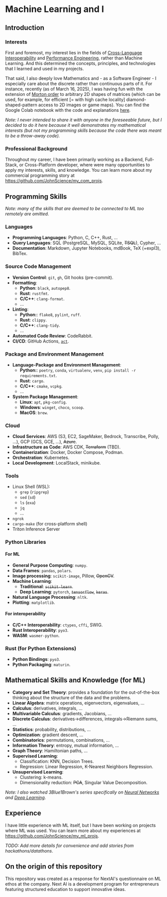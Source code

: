 # Machine Learning and I

## Introduction

### Interests

First and foremost, my interest lies in the fields of [Cross-Language Interoperability](https://en.wikipedia.org/wiki/Language_interoperability) and [Performance Engineering](https://en.wikipedia.org/wiki/Performance_engineering), rather than Machine Learning. And this determined the concepts, principles, and technologies that I learned and used in my projects.

That said, I also deeply love Mathematics and - as a Software Engineer - I especially care about the discrete rather than continuous parts of it. For instance, recently (as of March 16, 2025), I was having fun with the extension of [Morton order](https://en.wikipedia.org/wiki/Z-order_curve) to arbitrary 2D shapes of matrices (which can be used, for example, for efficient \[= with high cache locality\] diamond-shaped-pattern access to 2D images or game maps). You can find the Google Colab notebook with the code and explanations [here](https://colab.research.google.com/drive/1yO0iNEWpQeGmWP4_m8_CqCqlcRGAZ2oj?usp=sharing).

*Note: I never intended to share it with anyone in the foreseeable future, but I decided to do it here because it well demonstrates my mathematical interests (but not my programming skills because the code there was meant to be a throw-away code).*

### Professional Background

Throughout my career, I have been primarily working as a Backend, Full-Stack, or Cross-Platform developer, where were many opportunities to apply my interests, skills, and knowledge. You can learn more about my commercial programming story at <https://github.com/JohnScience/my_com_projs>.

## Programming Skills

*Note: many of the skills that are deemed to be connected to ML too remotely are omitted.*

### Languages

- **Programming Languages**: Python, C, C++, Rust, ...
- **Query Languages**: SQL (PostgreSQL, MySQL, SQLite, ~~TSQL~~), Cypher, ...
- **Documentation**: Markdown, Jupyter Notebooks, mdBook, TeX (+expl3), BibTex.

### Source Code Management

- **Version Control**: `git`, `gh`, Git hooks (pre-commit).
- **Formatting**:
    * **Python**: `black`, `autopep8`.
    * **Rust**: `rustfmt`.
    * **C/C++**: `clang-format`.
    * ...
- **Linting**:
    * **Python:**: `flake8`, `pylint`, `ruff`.
    * **Rust**: `clippy`.
    * **C/C++**: `clang-tidy`.
    * ...
- **Automated Code Review**: CodeRabbit. 
- **CI/CD**: GitHub Actions, [`act`](https://github.com/nektos/act).

### Package and Environment Management

- **Language-Package and Environment Management**:
    * **Python:**: `poetry`, `conda`, `virtualenv`, `venv`, `pip install -r requirements.txt`.
    * **Rust**: `cargo`.
    * **C/C++**: `cmake`, `vcpkg`.
    * ...
- **System Package Management**:
    * **Linux**: `apt`, `pkg-config`.
    * **Windows**: `winget`, `choco`, `scoop`.
    * **MacOS**: `brew`.

### Cloud

- **Cloud Services**: AWS (S3, EC2, SageMaker, Bedrock, Transcribe, Polly, ...), GCP (GCS, GCE, ...), ~~Azure~~.
- **Infrastructure as Code**: AWS CDK, ~~Terraform~~ (TBD).
- **Containerization**: Docker, Docker Compose, Podman.
- **Orchestration**: Kubernetes.
- **Local Development**: LocalStack, minikube.

### Tools

- Linux Shell (WSL):
    * `grep` (`ripgrep`)
    * `sed` (`sd`)
    * `ls` (`exa`)
    * `jq`
    * ...
- `ngrok`
- `cargo-make` (for cross-platform shell)
- Triton Inference Server

### Python Libraries

#### For ML

- **General Purpose Computing**: `numpy`.
- **Data Frames**: `pandas`, `polars`.
- **Image processing**: `scikit-image`, Pillow, ~~OpenCV~~.
- **Machine Learning**:
    * **Traditional**: ~~`scikit-learn`~~.
    * **Deep Learning**: `pytorch`, ~~`tensorflow`~~, ~~`keras`~~.
- **Natural Language Processing**: `nltk`.
- **Plotting**: `matplotlib`.

#### For interoperability

- **C/C++ Interoperability**: `ctypes`, `cffi`, SWIG.
- **Rust Interoperability**: `pyo3`.
- **WASM**: `wasmer-python`.

### Rust (for Python Extensions)

- **Python Bindings**: `pyo3`.
- **Python Packaging**: `maturin`.

## Mathematical Skills and Knowledge (for ML)

- **Category and Set Theory**: provides a foundation for the out-of-the-box thinking about the structure of the data and the problems.
- **Linear Algebra**: matrix operations, eigenvectors, eigenvalues, ...
- **Calculus**: derivatives, integrals, ...
- **Multivariable Calculus**: gradients, Jacobians, ...
- **Discrete Calculus**: derivatives->differences, integrals->Riemann sums, ...
- **Statistics**: probability, distributions, ...
- **Optimization**: gradient descent, ...
- **Combinatorics**: permutations, combinations, ...
- **Information Theory**: entropy, mutual information, ...
- **Graph Theory**: Hamiltonian paths, ...
- **Supervised Learning**:
    * Classification: KNN, Decision Trees.
    * Regression: Linear Regression, K-Nearest Neighbors Regression.
- **Unsupervised Learning**:
    * Clustering: k-means.
    * Dimensionality reduction: ~~PCA~~, Singular Value Decomposition.

*Note: I also watched 3Blue1Brown's series specifically on [Neural Networks](https://www.youtube.com/watch?v=aircAruvnKk&list=PLZHQObOWTQDNU6R1_67000Dx_ZCJB-3pi&ab_channel=3Blue1Brown) and [Deep Learning](https://www.youtube.com/watch?v=aircAruvnKk&list=PLcCe-ymWq77ow42k4-ZrLzlM3F7Ha7smT)*.

## Experience

I have little experience with ML itself, but I have been working on projects where ML was used. You can learn more about my experiences at <https://github.com/JohnScience/my_ml_projs>.

*TODO: Add more details for convenience and add stories from hackathons/datathons*.

## On the origin of this repository

This repository was created as a response for NextAI's questionnaire on ML ethos at the company. Next AI is a development program for entrepreneurs featuring structured education to support innovative ideas.
